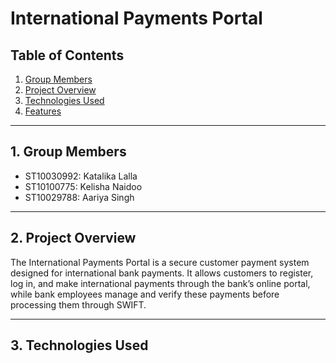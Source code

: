 # International Payments Portal

## Table of Contents
1. [Group Members](#group-members)
2. [Project Overview](#project-overview)
3. [Technologies Used](#technologies-used)
4. [Features](#features)

---

## 1. Group Members
- ST10030992: Katalika Lalla  
- ST10100775: Kelisha Naidoo  
- ST10029788: Aariya Singh

---

## 2. Project Overview
The International Payments Portal is a secure customer payment system designed for international bank payments. It allows customers to register, log in, and make international payments through the bank’s online portal, while bank employees manage and verify these payments before processing them through SWIFT.

---

## 3. Technologies Used
